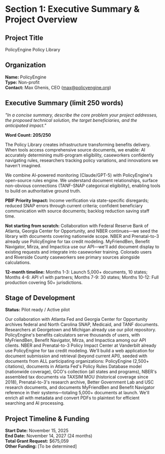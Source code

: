 # Section 1: Executive Summary & Project Overview

## Project Title
PolicyEngine Policy Library

## Organization
**Name:** PolicyEngine  
**Type:** Non-profit  
**Contact:** Max Ghenis, CEO (max@policyengine.org)

## Executive Summary (limit 250 words)
*"In a concise summary, describe the core problem your project addresses, the proposed technical solution, the target beneficiaries, and the anticipated impact."*

**Word Count: 205/250**

The Policy Library creates infrastructure transforming benefits delivery. When tools access comprehensive source documents, we enable: AI accurately determining multi-program eligibility, caseworkers confidently navigating rules, researchers tracking policy variations, and innovations we haven't imagined.

We combine AI-powered monitoring (Claude/GPT-5) with PolicyEngine's open-source rules engine. We understand document relationships, surface non-obvious connections (TANF-SNAP categorical eligibility), enabling tools to build on authoritative ground truth.

**PBIF Priority Impact:** Income verification via state-specific disregards; reduced SNAP errors through current criteria; confident beneficiary communication with source documents; backlog reduction saving staff time.

**Not starting from scratch:** Collaboration with Federal Reserve Bank of Atlanta, Georgia Center for Opportunity, and NBER continues—we seed the library with documents covering nationwide scope. NBER and Prenatal-to-3 already use PolicyEngine for tax credit modeling. MyFriendBen, Benefit Navigator, Mirza, and Impactica use our API—we'll add document display to existing requests and integrate into caseworker training. Colorado users and Riverside County caseworkers see primary sources alongside calculations.

**12-month timeline:** Months 1-3: Launch 5,000+ documents, 10 states; Months 4-6: API v1 with partners; Months 7-9: 30 states; Months 10-12: Full production covering 50+ jurisdictions.

## Stage of Development
**Status:** Pilot ready / Active pilot

Our collaboration with Atlanta Fed and Georgia Center for Opportunity archives federal and North Carolina SNAP, Medicaid, and TANF documents. Researchers at Georgetown and Michigan already use our pilot repository. PolicyEngine's benefits calculators serve thousands of users, with MyFriendBen, Benefit Navigator, Mirza, and Impactica among our API clients. NBER and Prenatal-to-3 Policy Impact Center at Vanderbilt already use PolicyEngine for tax credit modeling. We'll build a web application for document submission and retrieval (beyond current API), seeded with documents from ALL participating organizations: PolicyEngine (2,500+ citations), documents in Atlanta Fed's Policy Rules Database model (nationwide coverage), GCO's collection (all states and programs), NBER's assembled tax documents via TAXSIM MOU (historical coverage since 2018), Prenatal-to-3's research archive, Better Government Lab and USC research documents, and documents MyFriendBen and Benefit Navigator reference in their systems—totaling 5,000+ documents at launch. We'll enrich all with metadata and convert PDFs to plaintext for efficient searching and AI processing.

## Project Timeline & Funding
**Start Date:** November 15, 2025  
**End Date:** November 14, 2027 (24 months)  
**Total Grant Request:** $675,059  
**Other Funding:** [To be determined]